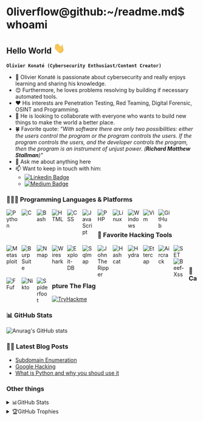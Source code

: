 # 0liverflow@github:~/readme.md$ whoami
## Hello World <img src="https://github.com/inspirasiprogrammer/inspirasiprogrammer/blob/main/wave.gif" width="30px">

**`Olivier Konaté (Cybersecurity Enthusiast/Content Creator)`**

- 🔐 Olivier Konaté is passionate about cybersecurity and really enjoys learning and sharing his knowledge.
- 😊 Furthermore, he loves problems resolving by building if necessary automated tools.
- ❤️ His interests are Penetration Testing, Red Teaming, Digital Forensic, OSINT and Programming. 
- 👬 He is looking to collaborate with everyone who wants to build new things to make the world a better place.
- 🍀 Favorite quote: *"With software there are only two possibilities: either the users control the program or the program controls the users. If the program controls the users, and the developer controls the program, then the program is an instrument of unjust power. (**Richard Matthew Stallman**)"*
- 💬 Ask me about anything here
-  📫 Want to keep in touch with him: 
   - [![Linkedin Badge](https://img.shields.io/badge/-LinkedIn-blue?style=flat-square&logo=Linkedin&logoColor=white&link=https://www.linkedin.com/in/OLIVIER/)](https://www.linkedin.com/in/OLIVIER/) 
   - [![Medium Badge](https://img.shields.io/badge/-Medium-000000?style=flat-square&labelColor=000000&logo=Medium&link=https://olivierkonate.medium.com/)](https://olivierkonate.medium.com/)

### 👨🏾‍💻 Programming Languages & Platforms

<img align="left" alt="Python" width="30px" style="padding-right:10px;" src="https://cdn.jsdelivr.net/gh/devicons/devicon/icons/python/python-plain.svg" />
<img align="left" alt="C" width="30px" style="padding-right:10px;" src="https://cdn.jsdelivr.net/gh/devicons/devicon/icons/c/c-plain.svg" />
<img align="left" alt="Bash" width="30px" style="padding-right:10px;" src="https://cdn.jsdelivr.net/gh/devicons/devicon/icons/bash/bash-original.svg" />
<img align="left" alt="HTML" width="30px" style="padding-right:10px;" src="https://cdn.jsdelivr.net/gh/devicons/devicon/icons/html5/html5-plain.svg" />
<img align="left" alt="CSS" width="30px" style="padding-right:10px;" src="https://cdn.jsdelivr.net/gh/devicons/devicon/icons/css3/css3-plain.svg" />
<img align="left" alt="JavaScript" width="30px" style="padding-right:10px;" src="https://cdn.jsdelivr.net/gh/devicons/devicon/icons/javascript/javascript-plain.svg"/>
<img align="left" alt="PHP" width="30px" style="padding-right:10px;" src="https://cdn.jsdelivr.net/gh/devicons/devicon/icons/php/php-plain.svg" />
<img align="left" alt="Linux" width="30px" style="padding-right:10px;" src="https://cdn.jsdelivr.net/gh/devicons/devicon/icons/linux/linux-plain.svg" />
<img align="left" alt="Windows" width="30px" style="padding-right:10px;" src="https://upload.wikimedia.org/wikipedia/commons/thumb/8/87/Windows_logo_-_2021.svg/1920px-Windows_logo_-_2021.svg.png">
<img align="left" alt="Vim" width="30px" style="padding-right:10px;" src="https://upload.wikimedia.org/wikipedia/commons/9/9f/Vimlogo.svg"/>
<img align="left" alt="GitHub" width="30px" style="padding-right:10px;" src="https://cdn.jsdelivr.net/gh/devicons/devicon/icons/github/github-original.svg" />
<br/><br/>
                                                                                 
### 🧰 Favorite Hacking Tools
<img align="left" alt="Metasploit" width="30px" style="padding-right:10px;" src="https://www.kali.org/tools/metasploit-framework/images/metasploit-framework-logo.svg">
<img align="left" alt="Burp Suite" width="30px" style="padding-right:10px;" src="https://www.kali.org/tools/burpsuite/images/burpsuite-logo.svg">
<img align="left" alt="Nmap" width="30px" style="padding-right:10px;" src="https://www.kali.org/tools/nmap/images/nmap-logo.svg">
<img align="left" alt="Wireshark" width="30px" style="padding-right:10px;" src="https://www.kali.org/tools/wireshark/images/wireshark-logo.svg">
<img align="left" alt="Exploit-DB" width="30px" style="padding-right:10px;" src="https://www.kali.org/tools/exploitdb/images/exploitdb-logo.svg">
<img align="left" alt="Sqlmap" width="30px" style="padding-right:10px;" src="https://www.kali.org/tools/sqlmap/images/sqlmap-logo.svg">
<img align="left" alt="JohnTheRipper" width="30px" style="padding-right:10px;" src="https://www.kali.org/tools/john/images/john-logo.svg">
<img align="left" alt="Hashcat" width="30px" style="padding-right:10px;" src="https://www.kali.org/tools/hashcat/images/hashcat-logo.svg">
<img align="left" alt="Hydra" width="30px" style="padding-right:10px;" src="https://www.kali.org/tools/hydra/images/hydra-logo.svg">
<img align="left" alt="Ettercap" width="30px" style="padding-right:10px;" src="https://www.kali.org/tools/ettercap/images/ettercap-logo.svg">
<img align="left" alt="Aircrack" width="30px" style="padding-right:10px;" src="https://www.kali.org/tools/aircrack-ng/images/aircrack-ng-logo.svg">
<img align="left" alt="SET" width="30px" style="padding-right:10px;" src="https://www.kali.org/tools/set/images/set-logo.svg">
<img align="left" alt="Beef-Xss" width="30px" style="padding-right:10px;" src="https://www.kali.org/tools/beef-xss/images/beef-xss-logo.svg">
<img align="left" alt="FFuf" width="30px" style="padding-right:10px;" src="https://www.kali.org/tools/ffuf/images/ffuf-logo.svg">
<img align="left" alt="Nikto" width="30px" style="padding-right:10px;" src="https://www.kali.org/tools/nikto/images/nikto-logo.svg">
<img align="left" alt="Spiderfoot" width="30px" style="padding-right:10px;" src="https://www.kali.org/tools/spiderfoot/images/spiderfoot-logo.svg">
<br/><br/>

### 🚩 Capture The Flag

[![TryHackme](https://tryhackme-badges.s3.amazonaws.com/0liverFlow.png)](https://tryhackme.com/p/0liverFlow)

### 📊 GitHub Stats
![Anurag's GitHub stats](https://github-readme-stats.vercel.app/api?username=0liverFlow&show_icons=true&theme=radical)

### ✍🏾 Latest Blog Posts
- [Subdomain Enumeration](https://olivierkonate.medium.com/subdomain-enumeration-2c6d4c553df4) <br>
- [Google Hacking](https://olivierkonate.medium.com/google-hacking-4e261abced5) <br>
- [What is Python and why you shoud use it](https://olivierkonate.medium.com/what-is-an-api-1bea8064aaba) <br>

### Other things
<details>
   <summary>📊GitHub Stats</summary>
   <table>
      <tr> 
         <td>
            <img src="https://github-readme-stats.vercel.app/api/top-langs/?username=0liverFlow" />
         </td>
         <td>
             <img src="https://github-readme-stats.vercel.app/api?username=0liverFlow" />
         </td>
   </table>
</details>
  
<details>
  <summary>🏆GitHub Trophies</summary>
<img align="left" alt="0liverFlow's GitHub Stats" src="https://github-profile-trophy.vercel.app/?username=0liverFlow&theme=darkhub" />
</details>


